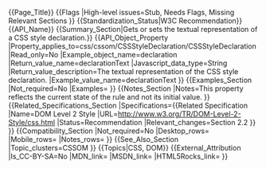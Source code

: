 {{Page_Title}}
{{Flags
|High-level issues=Stub, Needs Flags, Missing Relevant Sections
}}
{{Standardization_Status|W3C Recommendation}}
{{API_Name}}
{{Summary_Section|Gets or sets the textual representation of a CSS style declaration.}}
{{API_Object_Property
|Property_applies_to=css/cssom/CSSStyleDeclaration/CSSStyleDeclaration
|Read_only=No
|Example_object_name=declaration
|Return_value_name=declarationText
|Javascript_data_type=String
|Return_value_description=The textual representation of the CSS style declaration.
|Example_value_name=declarationText
}}
{{Examples_Section
|Not_required=No
|Examples=
}}
{{Notes_Section
|Notes=This property reflects the current state of the rule and not its initial value.
}}
{{Related_Specifications_Section
|Specifications={{Related Specification
|Name=DOM Level 2 Style
|URL=http://www.w3.org/TR/DOM-Level-2-Style/css.html
|Status=Recommendation
|Relevant_changes=Section 2.2
}}
}}
{{Compatibility_Section
|Not_required=No
|Desktop_rows=
|Mobile_rows=
|Notes_rows=
}}
{{See_Also_Section
|Topic_clusters=CSSOM
}}
{{Topics|CSS, DOM}}
{{External_Attribution
|Is_CC-BY-SA=No
|MDN_link=
|MSDN_link=
|HTML5Rocks_link=
}}